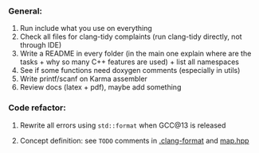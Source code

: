 ### General:

1. Run include what you use on everything
2. Check all files for clang-tidy complaints (run clang-tidy directly, not through IDE)
3. Write a README in every folder (in the main one explain where are the tasks + 
   why so many C++ features are used) + list all namespaces
4. See if some functions need doxygen comments (especially in utils)
5. Write printf/scanf on Karma assembler
6. Review docs (latex + pdf), maybe add something

### Code refactor:

1. Rewrite all errors using `std::format` when GCC@13 is released

2. Concept definition: see `TODO` comments in [.clang-format](.clang-format)
   and [map.hpp](include/utils/map.hpp)
